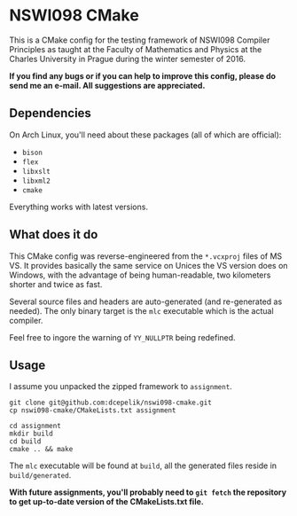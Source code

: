 # NSWI098 CMake

This is a CMake config for the testing framework of NSWI098 Compiler Principles
as taught at the Faculty of Mathematics and Physics at the Charles University in
Prague during the winter semester of 2016.

**If you find any bugs or if you can help to improve this config, please do send
me an e-mail. All suggestions are appreciated.**

## Dependencies

On Arch Linux, you'll need about these packages (all of which are official):

  * `bison`
  * `flex`
  * `libxslt`
  * `libxml2`
  * `cmake`

Everything works with latest versions.

## What does it do

This CMake config was reverse-engineered from the `*.vcxproj` files of MS VS.
It provides basically the same service on Unices the VS version does on Windows,
with the advantage of being human-readable, two kilometers shorter and twice
as fast.

Several source files and headers are auto-generated (and re-generated as needed).
The only binary target is the `mlc` executable which is the actual compiler.

Feel free to ingore the warning of `YY_NULLPTR` being redefined.

## Usage

I assume you unpacked the zipped framework to `assignment`.

    git clone git@github.com:dcepelik/nswi098-cmake.git
    cp nswi098-cmake/CMakeLists.txt assignment

    cd assignment
    mkdir build
    cd build
    cmake .. && make

The `mlc` executable will be found at `build`, all the generated files reside
in `build/generated`.

**With future assignments, you'll probably need to `git fetch` the repository
to get up-to-date version of the CMakeLists.txt file.**

